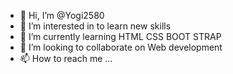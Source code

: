 - 👋 Hi, I’m @Yogi2580
- 👀 I’m interested in to learn new skills
- 🌱 I’m currently learning HTML CSS BOOT STRAP
- 💞️ I’m looking to collaborate on Web development
- 📫 How to reach me ...

<!---
Yogi2580/Yogi2580 is a ✨ special ✨ repository because its `README.md` (this file) appears on your GitHub profile.
You can click the Preview link to take a look at your changes.
--->
